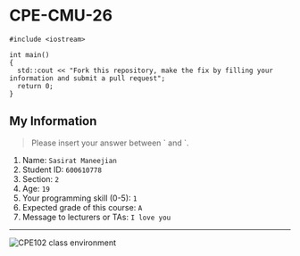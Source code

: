 # CPE-CMU-26
>
```
#include <iostream>

int main()
{
  std::cout << "Fork this repository, make the fix by filling your information and submit a pull request";
  return 0;
}
```

## My Information
> Please insert your answer between \` and \`.

1. Name: `Sasirat Maneejian`
2. Student ID: `600610778`
3. Section: `2`
4. Age: `19`
5. Your programming skill (0-5): `1`
6. Expected grade of this course: `A`
7. Message to lecturers or TAs: `I love you`

---
![CPE102 class environment](https://github.com/tmwatchanan/CPE-CMU-26/raw/master/cpe102_class_envi.jpg)
